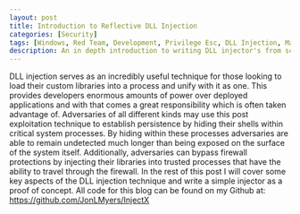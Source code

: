 ```yaml
---
layout: post
title: Introduction to Reflective DLL Injection
categories: [Security]
tags: [Windows, Red Team, Development, Privilege Esc, DLL Injection, Malware, Tools]
description: An in depth introduction to writing DLL injector's from scratch!
---
```


DLL injection serves as an incredibly useful technique for those looking to load their custom libraries into a process and unify with it as one.  This provides developers enormous amounts of power over deployed applications and with that comes a great responsibility which is often taken advantage of.   Adversaries of all different kinds may use this post exploitation technique to establish persistence by hiding their shells within critical system processes.  By hiding within these processes adversaries are able to remain undetected much longer than being exposed on the surface of the system itself.  Additionally, adversaries can bypass firewall protections by injecting their libraries into trusted processes that have the ability to travel through the firewall.  In the rest of this post I will cover some key aspects of the DLL injection technique and write a simple injector as a proof of concept.  All code for this blog can be found on my Github at: https://github.com/JonLMyers/InjectX



